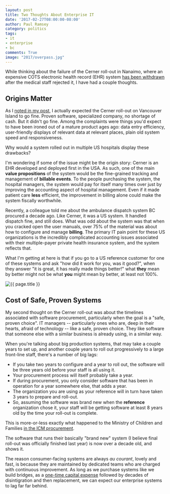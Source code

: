 ```yaml
---
layout: post
title: Two Thoughts About Enterprise IT
date: '2017-02-27T08:00:00-08:00'
author: Paul Ramsey
category: politics
tags:
- it
- enterprise
- bc
comments: True
image: "2017/overpass.jpg"
---
```


While thinking about the failure of the Cerner roll-out in Nanaimo, where an expensive COTS electronic health record (EHR) system [has been withdrawn](http://www.cbc.ca/news/canada/british-columbia/island-health-ihealth-nanaimo-1.3995300) after the medical staff rejected it, I have had a couple thoughts.

## Origins Matter

As I [noted in my post](/2017/02/nanaimo-ihealth.html), I actually expected the Cerner roll-out on Vancouver Island to go fine. Proven software, specialized company, no shortage of cash. But it didn't go fine. Among the complaints were things you'd expect to have been ironed out of a mature product ages ago: data entry efficiency, user-friendly displays of relevant data at relevant places, plain old system speed and responsiveness.

Why would a system rolled out in multiple US hospitals display these drawbacks? 

I'm wondering if some of the issue might be the origin story: Cerner is an EHR developed and deployed first in the USA. As such, one of the main **value propositions** of the system would be the fine-grained tracking and management of **billable events**. To the people purchasing the system, the hospital managers, the system would pay for itself many times over just by improving the accounting aspect of hospital management. Even if it made patient care **less** efficient, the improvement in billing alone could make the system fiscally worthwhile.

Recently, a colleague told me about the ambulance dispatch system BC procured a decade ago. Like Cerner, it was a US system. It handled dispatch fine, and still does. What was odd about the system was that when you cracked open the user manuals, over 75% of the material was about how to configure and manage **billing**. The primary IT pain point for these US organizations is the incredibly complicated accounting issues associated with their multiple-payer private health insurance system, and the system reflects that.

What I'm getting at here is that if you go to a US reference customer for one of these systems and ask "how did it work for you, was it good?", when they answer "it is great, it has really made things better!" what **they** mean by better might not be what **you** might mean by better, at least not 100%.

<img src="{{ site.images }}{{ page.image }}" alt='{{ page.title }}' />

## Cost of Safe, Proven Systems

My second thought on the Cerner roll-out was about the timelines associated with software procurement, particularly when the goal is a "safe, proven choice". IT managers -- particularly ones who are, deep in their hearts, afraid of technology -- like a safe, proven choice. They like software that someone else with a similar business is already using, in a similar way.

When you're talking about big production systems, that may take a couple years to set up, and another couple years to roll out progressively to a large front-line staff, there's a number of big lags:

* If you take two years to configure and a year to roll out, the software will be three years old before your staff is all using it.
* Your procurement process will itself probably take a year.
* If during procurement, you only consider software that has been in operation for a year somewhere else, that adds a year.
* The organization you are using as your reference will in turn have taken 3 years to prepare and roll-out.
* So, assuming the software was brand new when the **reference** organization chose it, your staff will be getting software at least 8 years old by the time your roll-out is complete.

This is more-or-less exactly what happened to the Ministry of Children and Families [in the ICM procurement](/2012/06/more-icm.html). 

The software that runs their basically "brand new" system (I believe final roll-out was officially finished last year) is now over a decade old, and shows it.

The reason consumer-facing systems are always *au courant*, lovely and fast, is because they are maintained by dedicated teams who are charged with continuous improvement. As long as we purchase systems like we build bridges, as a [one-time capital expense](/2012/12/is-building-enterprise-systems-capital.html) followed by decades of disintigration and then replacement, we can expect our enterprise systems to lag far far behind. 


